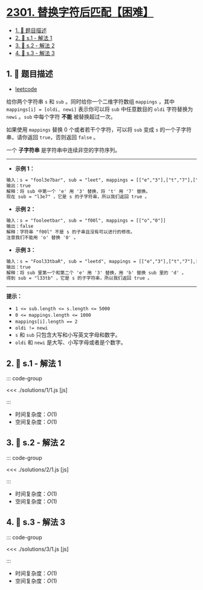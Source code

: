 # [2301. 替换字符后匹配【困难】](https://github.com/tnotesjs/TNotes.leetcode/tree/main/notes/2301.%20%E6%9B%BF%E6%8D%A2%E5%AD%97%E7%AC%A6%E5%90%8E%E5%8C%B9%E9%85%8D%E3%80%90%E5%9B%B0%E9%9A%BE%E3%80%91)

<!-- region:toc -->

- [1. 📝 题目描述](#1--题目描述)
- [2. 🎯 s.1 - 解法 1](#2--s1---解法-1)
- [3. 🎯 s.2 - 解法 2](#3--s2---解法-2)
- [4. 🎯 s.3 - 解法 3](#4--s3---解法-3)

<!-- endregion:toc -->

## 1. 📝 题目描述

- [leetcode](https://leetcode.cn/problems/match-substring-after-replacement/)

给你两个字符串 `s` 和 `sub` 。同时给你一个二维字符数组 `mappings` ，其中 `mappings[i] = [oldi, newi]` 表示你可以将 `sub` 中任意数目的 `oldi` 字符替换为 `newi` 。`sub` 中每个字符 **不能** 被替换超过一次。

如果使用 `mappings` 替换 0 个或者若干个字符，可以将 `sub` 变成 `s` 的一个子字符串，请你返回 `true`，否则返回 `false` 。

一个 **子字符串** 是字符串中连续非空的字符序列。

---

- **示例 1：**

```txt
输入：s = "fool3e7bar", sub = "leet", mappings = [["e","3"],["t","7"],["t","8"]]
输出：true
解释：将 sub 中第一个 'e' 用 '3' 替换，将 't' 用 '7' 替换。
现在 sub = "l3e7" ，它是 s 的子字符串，所以我们返回 true 。
```

- **示例 2：**

```txt
输入：s = "fooleetbar", sub = "f00l", mappings = [["o","0"]]
输出：false
解释：字符串 "f00l" 不是 s 的子串且没有可以进行的修改。
注意我们不能用 'o' 替换 '0' 。
```

- **示例 3：**

```txt
输入：s = "Fool33tbaR", sub = "leetd", mappings = [["e","3"],["t","7"],["t","8"],["d","b"],["p","b"]]
输出：true
解释：将 sub 里第一个和第二个 'e' 用 '3' 替换，用 'b' 替换 sub 里的 'd' 。
得到 sub = "l33tb" ，它是 s 的子字符串，所以我们返回 true 。
```

---

**提示：**

- `1 <= sub.length <= s.length <= 5000`
- `0 <= mappings.length <= 1000`
- `mappings[i].length == 2`
- `oldi != newi`
- `s` 和 `sub` 只包含大写和小写英文字母和数字。
- `oldi` 和 `newi` 是大写、小写字母或者是个数字。

## 2. 🎯 s.1 - 解法 1

::: code-group

<<< ./solutions/1/1.js [js]

:::

- 时间复杂度：$O(1)$
- 空间复杂度：$O(1)$

## 3. 🎯 s.2 - 解法 2

::: code-group

<<< ./solutions/2/1.js [js]

:::

- 时间复杂度：$O(1)$
- 空间复杂度：$O(1)$

## 4. 🎯 s.3 - 解法 3

::: code-group

<<< ./solutions/3/1.js [js]

:::

- 时间复杂度：$O(1)$
- 空间复杂度：$O(1)$
